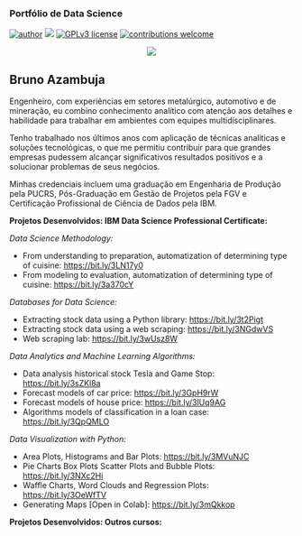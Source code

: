 ### Portfólio de Data Science
[![author](https://img.shields.io/badge/author-brunoazambuja-red.svg)](https://www.linkedin.com/in/brunoazambuja) [![](https://img.shields.io/badge/python-3.5+-blue.svg)](https://www.python.org/downloads/release/python-365/) [![GPLv3 license](https://img.shields.io/badge/License-GPLv3-blue.svg)](http://perso.crans.org/besson/LICENSE.html) [![contributions welcome](https://img.shields.io/badge/contributions-welcome-brightgreen.svg?style=flat)](https://github.com/brunoazambuja)

<p align="center">
  <img src="https://github.com/BrunoAzambuja/template_portfolio/blob/main/banner.jpg" >
</p>

## Bruno Azambuja

Engenheiro, com experiências em setores metalúrgico, automotivo e de mineração, eu combino conhecimento analítico com atenção aos detalhes e habilidade para trabalhar em ambientes com equipes multidisciplinares.

Tenho trabalhado nos últimos anos com aplicação de técnicas analíticas e soluções tecnológicas, o que me permitiu contribuir para que grandes empresas pudessem alcançar significativos resultados positivos e a solucionar problemas de seus negócios.

Minhas credenciais incluem uma graduação em Engenharia de Produção pela PUCRS, Pós-Graduação em Gestão de Projetos pela FGV e Certificação Profissional de Ciência de Dados pela IBM.


**Projetos Desenvolvidos: IBM Data Science Professional Certificate:**

*Data Science Methodology:*
* From understanding to preparation, automatization of determining type of cuisine:  https://bit.ly/3LN17y0
* From modeling to evaluation, automatization of determining type of cuisine: https://bit.ly/3a370cY

*Databases for Data Science:*
* Extracting stock data using a Python library: https://bit.ly/3t2Pigt
* Extracting stock data using a web scraping: https://bit.ly/3NGdwVS
* Web scraping lab: https://bit.ly/3wUsz8W

*Data Analytics and Machine Learning Algorithms:*
* Data analysis historical stock Tesla and Game Stop: https://bit.ly/3sZKl8a
* Forecast models of car price: https://bit.ly/3GpH9rW
* Forecast models of house price: https://bit.ly/3lUq9AG
* Algorithms models of classification in a loan case: https://bit.ly/3QpQMLO

*Data Visualization with Python:*
* Area Plots, Histograms and Bar Plots: https://bit.ly/3MVuNJC
* Pie Charts Box Plots Scatter Plots and Bubble Plots: https://bit.ly/3NXc2Hi
* Waffle Charts, Word Clouds and Regression Plots: https://bit.ly/3OeWfTV
* Generating Maps [Open in Colab]: https://bit.ly/3mQkkop

**Projetos Desenvolvidos: Outros cursos:**
